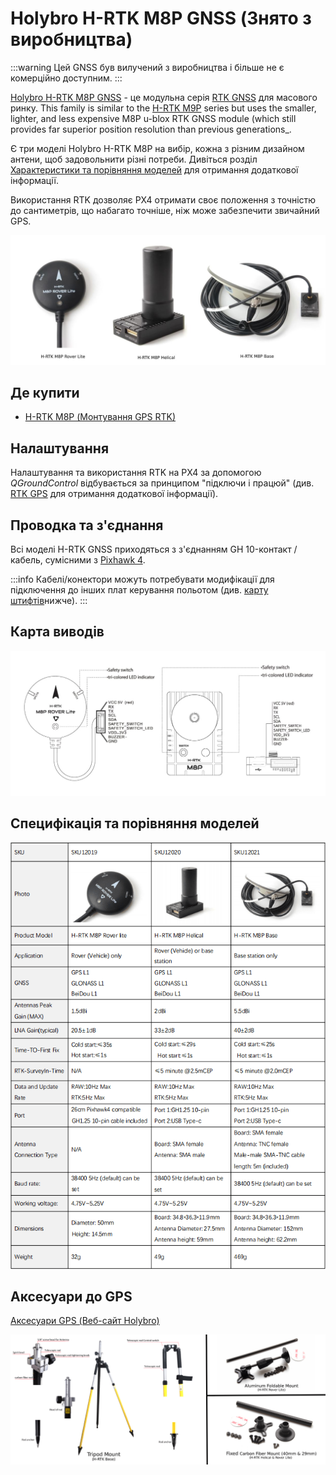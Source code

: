 # Holybro H-RTK M8P GNSS (Знято з виробництва)

:::warning
Цей GNSS був вилучений з виробництва і більше не є комерційно доступним.
:::

[Holybro H-RTK M8P GNSS](https://holybro.com/collections/standard-h-rtk-series/products/h-rtk-m8p-gnss-series) - це модульна серія [RTK GNSS](../gps_compass/rtk_gps.md) для масового ринку. This family is similar to the [H-RTK M9P](../gps_compass/rtk_gps_holybro_h-rtk-f9p.md) series but uses the smaller, lighter, and less expensive M8P u-blox RTK GNSS module (which still provides far superior position resolution than previous generations\_.

Є три моделі Holybro H-RTK M8P на вибір, кожна з різним дизайном антени, щоб задовольнити різні потреби. Дивіться розділ [Характеристики та порівняння моделей](#specification-and-model-comparison) для отримання додаткової інформації.

Використання RTK дозволяє PX4 отримати своє положення з точністю до сантиметрів, що набагато точніше, ніж може забезпечити звичайний GPS.

![h-rtk_rover](../../assets/hardware/gps/rtk_holybro_h-rtk-m8p_all_label.jpg)

## Де купити

- [H-RTK M8P (Монтування GPS RTK)](https://holybro.com/products/vertical-mount-for-h-rtk-helical)

## Налаштування

Налаштування та використання RTK на PX4 за допомогою _QGroundControl_ відбувається за принципом "підключи і працюй" (див. [RTK GPS](../gps_compass/rtk_gps.md) для отримання додаткової інформації).

## Проводка та з'єднання

Всі моделі H-RTK GNSS приходяться з з'єднанням GH 10-контакт / кабель, сумісними з [Pixhawk 4](../flight_controller/pixhawk4.md).

:::info Кабелі/конектори можуть потребувати модифікації для підключення до інших плат керування польотом (див. [карту штифтів](#pin_map)нижче).
:::

<a id="pin_map"></a>

## Карта виводів

![h-rtk_rover_pinmap](../../assets/hardware/gps/rtk_holybro_h-rtk-m8p_pinmap.jpg)

## Специфікація та порівняння моделей

![h-rtk_spec](../../assets/hardware/gps/rtk_holybro_h-rtk-m8p_spec.png)

## Аксесуари до GPS

[Аксесуари GPS (Веб-сайт Holybro)](https://holybro.com/collections/gps-accessories)

![h-rtk](../../assets/hardware/gps/rtk_holybro_h-rtk_mount_3.png)

